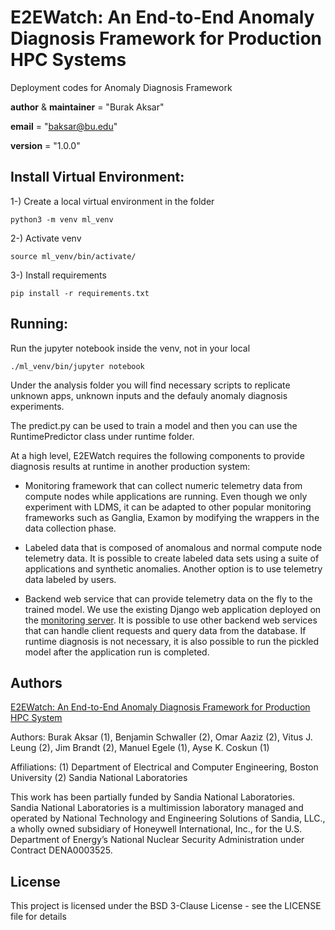 # E2EWatch: An End-to-End Anomaly Diagnosis Framework for Production HPC Systems

Deployment codes for Anomaly Diagnosis Framework 

__author__ & __maintainer__ = "Burak Aksar"

__email__ = "baksar@bu.edu"

__version__ = "1.0.0"



## __Install Virtual Environment__:

1-) Create a local virtual environment in the folder

`python3 -m venv ml_venv`

2-) Activate venv

`source ml_venv/bin/activate/`

3-) Install requirements

`pip install -r requirements.txt`

## __Running__:

Run the jupyter notebook inside the venv, not in your local

`./ml_venv/bin/jupyter notebook`

Under the analysis folder you will find necessary scripts to replicate unknown apps, unknown inputs and the defauly anomaly diagnosis experiments. 

The predict.py can be used to train a model and then you can use the RuntimePredictor class under runtime folder. 

At a high level, E2EWatch requires the following components to provide diagnosis results at runtime in another production system: 

* Monitoring framework that can collect numeric telemetry data from compute nodes while applications are running. Even though we only experiment with LDMS, it can be adapted to other popular monitoring frameworks such as Ganglia, Examon by modifying the wrappers in the data collection phase. 

* Labeled data that is composed of anomalous and normal compute node telemetry data. It is possible to create labeled data sets using a suite of applications and synthetic anomalies. Another option is to use telemetry data labeled by users. 

* Backend web service that can provide telemetry data on the fly to the trained model. We use the existing Django web application deployed on the [monitoring server](https://ieeexplore.ieee.org/document/9229587). It is possible to use other backend web services that can handle client requests and query data from the database. If runtime diagnosis is not necessary, it is also possible to run the pickled model after the application run is completed. 


## Authors

[E2EWatch: An End-to-End Anomaly Diagnosis Framework for Production HPC System](https://link.springer.com/chapter/10.1007/978-3-030-85665-6_5)


Authors:
    Burak Aksar (1), Benjamin Schwaller (2), Omar Aaziz (2), Vitus J. Leung (2), Jim Brandt (2), Manuel Egele (1), Ayse K. Coskun (1)

Affiliations:
    (1) Department of Electrical and Computer Engineering, Boston University
    (2) Sandia National Laboratories

This work has been partially funded by Sandia National Laboratories. Sandia
National Laboratories is a multimission laboratory managed and operated by
National Technology and Engineering Solutions of Sandia, LLC., a wholly owned
subsidiary of Honeywell International, Inc., for the U.S. Department of
Energy’s National Nuclear Security Administration under Contract DENA0003525.

## License

This project is licensed under the BSD 3-Clause License - see the LICENSE file for details



